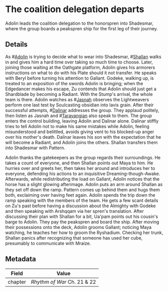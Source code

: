 # The coalition delegation departs
Adolin leads the coalition delegation to the honorspren into Shadesmar, where the group boards a peakspren ship for the first leg of their journey.

## Details
As #[Adolin](characters/adolin) is trying to decide what to wear into Shadesmar, #[Shallan](characters/shallan) walks in and gives him a hard time over taking so much time to choose. Later, joining those waiting at the Oathgate platform, Adolin gives his armorers instructions on what to do with his Plate should it not transfer. He speaks with Beryl before turning his attention to Gallant. Godeke, walking up, is treated to an exposition of the swords Adolin is bringing; when the Edgedancer makes his escape, Zu contends that Adolin should just get a Shardblade by becoming a Radiant. With the Stump's arrival, the whole team is there. Adolin watches as #[Jasnah](characters/jasnah) observes the Lightweavers perform one last test by Soulcasting obsidian into lavis grain. After their successful attempts, #[Dalinar](characters/dalinar) addresses the group. They applaud politely, then listen as Jasnah and #[Taravangian](characters/taravangian) also speak to them. The group enters the control building, leaving Adolin and Dalinar alone. Dalinar stiffly tries to tell Adolin not to make his same mistakes while Adolin, feeling misunderstood and belittled, avoids giving vent to his blocked-up anger over his mother's death. Dalinar leaves his son with the expectation that he will become a Radiant, and Adolin joins the others. Shallan transfers them into Shadesmar with Pattern. 

Adolin thanks the gatekeepers as the group regards their surroundings. He takes a count of everyone, and then Shallan points out Maya to him. He hurries over and greets her, then takes her around and introduces her to everyone, defending his actions to an inquisitive Dreaming-though-Awake. Afterwards, while redistributing the load on Gallant, Adolin notices that the horse has a slight glowing afterimage. Adolin puts an arm around Shallan as they set off down the ramp. Pattern comes up behind them and hugs them both, exclaiming over having feet again. Adolin spends the trip down the ramp speaking with the members of the team. He gets a few scant details on Zu's past before having a discussion about the Almighty with Godeke and then speaking with Arshqqam via her spren's translation. After discussing their plan with Shallan for a bit, Ua'pam points out his cousin's barge to Adolin. They pay the peakspren and board the ship. After moving their possessions onto the deck, Adolin grooms Gallant; noticing Maya watching, he teaches her how to groom the Ryshadium. Checking her trunk, Shallan panics after recognizing that someone has used her cube, presumably to communicate with Mraize. 

## Metadata
| Field | Value |
| ----- | ----- |
| chapter | *Rhythm of War* Ch. 21 & 22 |
